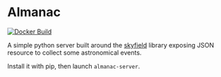 # Almanac

[![Docker Build](https://img.shields.io/docker/build/cghislai/almanac.svg)](https://hub.docker.com/r/cghislai/almanac/)

A simple python server built around the [skyfield][skyfield] library exposing JSON resource to collect
some astronomical events.

Install it with pip, then launch `almanac-server`.


[skyfield]: https://rhodesmill.org/skyfield/
